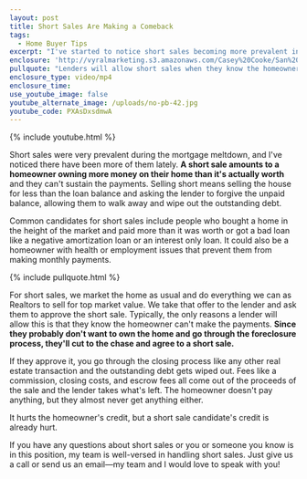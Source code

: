 ```yaml
---
layout: post
title: Short Sales Are Making a Comeback
tags:
  - Home Buyer Tips
excerpt: "I've started to notice short sales becoming more prevalent in our market. Here's what you need to know about them."
enclosure: 'http://vyralmarketing.s3.amazonaws.com/Casey%20Cooke/San%20Diego%20Real%20Estate%20Agent-%20Short%20Sales%20Are%20Making%20a%20Comeback.mp4'
pullquote: "Lenders will allow short sales when they know the homeowner can't make the payments."
enclosure_type: video/mp4
enclosure_time:
use_youtube_image: false
youtube_alternate_image: /uploads/no-pb-42.jpg
youtube_code: PXAsDxsdmwA
---
```



{% include youtube.html %}

Short sales were very prevalent during the mortgage meltdown, and I've noticed there have been more of them lately. **A short sale amounts to a homeowner owning more money on their home than it's actually worth** and they can't sustain the payments. Selling short means selling the house for less than the loan balance and asking the lender to forgive the unpaid balance, allowing them to walk away and wipe out the outstanding debt.

Common candidates for short sales include people who bought a home in the height of the market and paid more than it was worth or got a bad loan like a negative amortization loan or an interest only loan. It could also be a homeowner with health or employment issues that prevent them from making monthly payments.

{% include pullquote.html %}

For short sales, we market the home as usual and do everything we can as Realtors to sell for top market value. We take that offer to the lender and ask them to approve the short sale. Typically, the only reasons a lender will allow this is that they know the homeowner can't make the payments. **Since they probably don't want to own the home and go through the foreclosure process, they'll cut to the chase and agree to a short sale.**

If they approve it, you go through the closing process like any other real estate transaction and the outstanding debt gets wiped out. Fees like a commission, closing costs, and escrow fees all come out of the proceeds of the sale and the lender takes what's left. The homeowner doesn't pay anything, but they almost never get anything either.

It hurts the homeowner's credit, but a short sale candidate's credit is already hurt.

If you have any questions about short sales or you or someone you know is in this position, my team is well-versed in handling short sales. Just give us a call or send us an email—my team and I would love to speak with you!